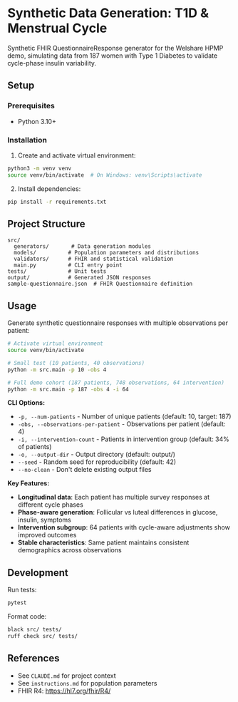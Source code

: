 # Synthetic Data Generation: T1D & Menstrual Cycle

Synthetic FHIR QuestionnaireResponse generator for the Welshare HPMP demo, simulating data from 187 women with Type 1 Diabetes to validate cycle-phase insulin variability.

## Setup

### Prerequisites
- Python 3.10+

### Installation

1. Create and activate virtual environment:
```bash
python3 -m venv venv
source venv/bin/activate  # On Windows: venv\Scripts\activate
```

2. Install dependencies:
```bash
pip install -r requirements.txt
```

## Project Structure

```
src/
  generators/       # Data generation modules
  models/          # Population parameters and distributions
  validators/      # FHIR and statistical validation
  main.py          # CLI entry point
tests/             # Unit tests
output/            # Generated JSON responses
sample-questionnaire.json  # FHIR Questionnaire definition
```

## Usage

Generate synthetic questionnaire responses with multiple observations per patient:

```bash
# Activate virtual environment
source venv/bin/activate

# Small test (10 patients, 40 observations)
python -m src.main -p 10 -obs 4

# Full demo cohort (187 patients, 748 observations, 64 intervention)
python -m src.main -p 187 -obs 4 -i 64
```

**CLI Options:**
- `-p, --num-patients` - Number of unique patients (default: 10, target: 187)
- `-obs, --observations-per-patient` - Observations per patient (default: 4)
- `-i, --intervention-count` - Patients in intervention group (default: 34% of patients)
- `-o, --output-dir` - Output directory (default: output/)
- `--seed` - Random seed for reproducibility (default: 42)
- `--no-clean` - Don't delete existing output files

**Key Features:**
- **Longitudinal data**: Each patient has multiple survey responses at different cycle phases
- **Phase-aware generation**: Follicular vs luteal differences in glucose, insulin, symptoms
- **Intervention subgroup**: 64 patients with cycle-aware adjustments show improved outcomes
- **Stable characteristics**: Same patient maintains consistent demographics across observations

## Development

Run tests:
```bash
pytest
```

Format code:
```bash
black src/ tests/
ruff check src/ tests/
```

## References

- See `CLAUDE.md` for project context
- See `instructions.md` for population parameters
- FHIR R4: https://hl7.org/fhir/R4/